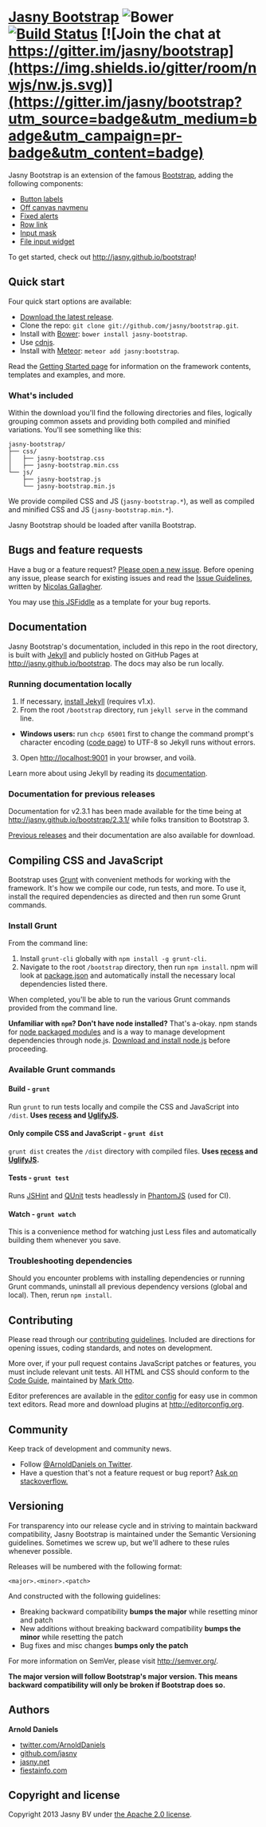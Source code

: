 # [Jasny Bootstrap](http://jasny.github.io/bootstrap/) ![Bower](https://img.shields.io/bower/v/jasny-bootstrap.svg) [![Build Status](https://secure.travis-ci.org/jasny/bootstrap.png)](http://travis-ci.org/jasny/bootstrap) [![Join the chat at https://gitter.im/jasny/bootstrap](https://img.shields.io/gitter/room/nwjs/nw.js.svg)](https://gitter.im/jasny/bootstrap?utm_source=badge&utm_medium=badge&utm_campaign=pr-badge&utm_content=badge)

Jasny Bootstrap is an extension of the famous [Bootstrap](http://getbootstrap.com/), adding the following components:

* [Button labels](http://jasny.github.io/bootstrap/css/#buttons-labels)
* [Off canvas navmenu](http://jasny.github.io/bootstrap/components/#navmenu)
* [Fixed alerts](http://jasny.github.io/bootstrap/components/#alerts-fixed)
* [Row link](http://jasny.github.io/bootstrap/javascript/#rowlink)
* [Input mask](http://jasny.github.io/bootstrap/javascript/#inputmask)
* [File input widget](http://jasny.github.io/bootstrap/javascript/#fileinput)

To get started, check out <http://jasny.github.io/bootstrap>!


## Quick start

Four quick start options are available:

* [Download the latest release](https://github.com/jasny/bootstrap/releases/download/v3.1.3/jasny-bootstrap-3.1.3-dist.zip).
* Clone the repo: `git clone git://github.com/jasny/bootstrap.git`.
* Install with [Bower](http://bower.io): `bower install jasny-bootstrap`.
* Use [cdnjs](http://cdnjs.com/libraries/jasny-bootstrap).
* Install with [Meteor](https://meteor.com): `meteor add jasny:bootstrap`.

Read the [Getting Started page](http://jasny.github.io/bootstrap/getting-started/) for information on the framework contents, templates and examples, and more.

### What's included

Within the download you'll find the following directories and files, logically grouping common assets and providing both compiled and minified variations. You'll see something like this:

```
jasny-bootstrap/
├── css/
│   ├── jasny-bootstrap.css
│   ├── jasny-bootstrap.min.css
└── js/
    ├── jasny-bootstrap.js
    └── jasny-bootstrap.min.js
```

We provide compiled CSS and JS (`jasny-bootstrap.*`), as well as compiled and minified CSS and JS (`jasny-bootstrap.min.*`).

Jasny Bootstrap should be loaded after vanilla Bootstrap.


## Bugs and feature requests

Have a bug or a feature request? [Please open a new issue](https://github.com/jasny/bootstrap/issues). Before opening any issue, please search for existing issues and read the [Issue Guidelines](https://github.com/necolas/issue-guidelines), written by [Nicolas Gallagher](https://github.com/necolas/).

You may use [this JSFiddle](http://jsfiddle.net/jasny/k9K5d/) as a template for your bug reports.



## Documentation

Jasny Bootstrap's documentation, included in this repo in the root directory, is built with [Jekyll](http://jekyllrb.com) and publicly hosted on GitHub Pages at <http://jasny.github.io/bootstrap>. The docs may also be run locally.

### Running documentation locally

1. If necessary, [install Jekyll](http://jekyllrb.com/docs/installation) (requires v1.x).
2. From the root `/bootstrap` directory, run `jekyll serve` in the command line.
  - **Windows users:** run `chcp 65001` first to change the command prompt's character encoding ([code page](http://en.wikipedia.org/wiki/Windows_code_page)) to UTF-8 so Jekyll runs without errors.
3. Open <http://localhost:9001> in your browser, and voilà.

Learn more about using Jekyll by reading its [documentation](http://jekyllrb.com/docs/home/).

### Documentation for previous releases

Documentation for v2.3.1 has been made available for the time being at <http://jasny.github.io/bootstrap/2.3.1/> while folks transition to Bootstrap 3.

[Previous releases](https://github.com/jasny/bootstrap/releases) and their documentation are also available for download.



## Compiling CSS and JavaScript

Bootstrap uses [Grunt](http://gruntjs.com/) with convenient methods for working with the framework. It's how we compile our code, run tests, and more. To use it, install the required dependencies as directed and then run some Grunt commands.

### Install Grunt

From the command line:

1. Install `grunt-cli` globally with `npm install -g grunt-cli`.
2. Navigate to the root `/bootstrap` directory, then run `npm install`. npm will look at [package.json](package.json) and automatically install the necessary local dependencies listed there.

When completed, you'll be able to run the various Grunt commands provided from the command line.

**Unfamiliar with `npm`? Don't have node installed?** That's a-okay. npm stands for [node packaged modules](http://npmjs.org/) and is a way to manage development dependencies through node.js. [Download and install node.js](http://nodejs.org/download/) before proceeding.

### Available Grunt commands

#### Build - `grunt`
Run `grunt` to run tests locally and compile the CSS and JavaScript into `/dist`. **Uses [recess](http://twitter.github.io/recess/) and [UglifyJS](http://lisperator.net/uglifyjs/).**

#### Only compile CSS and JavaScript - `grunt dist`
`grunt dist` creates the `/dist` directory with compiled files. **Uses [recess](http://twitter.github.io/recess/) and [UglifyJS](http://lisperator.net/uglifyjs/).**

#### Tests - `grunt test`
Runs [JSHint](http://jshint.com) and [QUnit](http://qunitjs.com/) tests headlessly in [PhantomJS](http://phantomjs.org/) (used for CI).

#### Watch - `grunt watch`
This is a convenience method for watching just Less files and automatically building them whenever you save.

### Troubleshooting dependencies

Should you encounter problems with installing dependencies or running Grunt commands, uninstall all previous dependency versions (global and local). Then, rerun `npm install`.



## Contributing

Please read through our [contributing guidelines](https://github.com/jasny/bootstrap/blob/master/CONTRIBUTING.md). Included are directions for opening issues, coding standards, and notes on development.

More over, if your pull request contains JavaScript patches or features, you must include relevant unit tests. All HTML and CSS should conform to the [Code Guide](http://github.com/mdo/code-guide), maintained by [Mark Otto](http://github.com/mdo).

Editor preferences are available in the [editor config](.editorconfig) for easy use in common text editors. Read more and download plugins at <http://editorconfig.org>.

## Community

Keep track of development and community news.

* Follow [@ArnoldDaniels on Twitter](http://twitter.com/ArnoldDaniels).
* Have a question that's not a feature request or bug report? [Ask on stackoverflow.](http://stackoverflow.com/)



## Versioning

For transparency into our release cycle and in striving to maintain backward compatibility, Jasny Bootstrap is maintained under the Semantic Versioning guidelines. Sometimes we screw up, but we'll adhere to these rules whenever possible.

Releases will be numbered with the following format:

`<major>.<minor>.<patch>`

And constructed with the following guidelines:

- Breaking backward compatibility **bumps the major** while resetting minor and patch
- New additions without breaking backward compatibility **bumps the minor** while resetting the patch
- Bug fixes and misc changes **bumps only the patch**

For more information on SemVer, please visit <http://semver.org/>.

__The major version will follow Bootstrap's major version. This means backward compatibility will only be broken if Bootstrap does so.__



## Authors

**Arnold Daniels**

+ [twitter.com/ArnoldDaniels](https://twitter.com/ArnoldDaniels)
+ [github.com/jasny](https://github.com/jasny)
+ [jasny.net](http://jasny.net)
+ [fiestainfo.com](https://wwww.fiestainfo.com)


## Copyright and license

Copyright 2013 Jasny BV under [the Apache 2.0 license](LICENSE).
